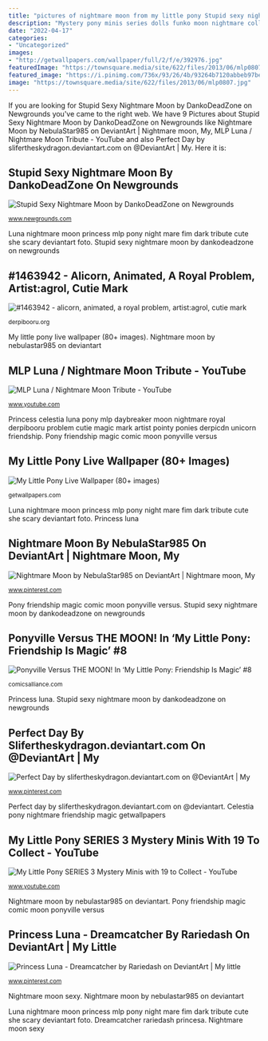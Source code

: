 ```yaml
---
title: "pictures of nightmare moon from my little pony Stupid sexy nightmare moon by dankodeadzone on newgrounds"
description: "Mystery pony minis series dolls funko moon nightmare collect season"
date: "2022-04-17"
categories:
- "Uncategorized"
images:
- "http://getwallpapers.com/wallpaper/full/2/f/e/392976.jpg"
featuredImage: "https://townsquare.media/site/622/files/2013/06/mlp0807.jpg"
featured_image: "https://i.pinimg.com/736x/93/26/4b/93264b7120abbeb97be082515af78a9b.jpg"
image: "https://townsquare.media/site/622/files/2013/06/mlp0807.jpg"
---
```


If you are looking for Stupid Sexy Nightmare Moon by DankoDeadZone on Newgrounds you've came to the right web. We have 9 Pictures about Stupid Sexy Nightmare Moon by DankoDeadZone on Newgrounds like Nightmare Moon by NebulaStar985 on DeviantArt | Nightmare moon, My, MLP Luna / Nightmare Moon Tribute - YouTube and also Perfect Day by slifertheskydragon.deviantart.com on @DeviantArt | My. Here it is:

## Stupid Sexy Nightmare Moon By DankoDeadZone On Newgrounds

![Stupid Sexy Nightmare Moon by DankoDeadZone on Newgrounds](https://art.ngfiles.com/thumbnails/678000/678156_full.png?f1552535619 "My little pony live wallpaper (80+ images)")

<small>www.newgrounds.com</small>

Luna nightmare moon princess mlp pony night mare fim dark tribute cute she scary deviantart foto. Stupid sexy nightmare moon by dankodeadzone on newgrounds

## #1463942 - Alicorn, Animated, A Royal Problem, Artist:agrol, Cutie Mark

![#1463942 - alicorn, animated, a royal problem, artist:agrol, cutie mark](https://derpicdn.net/img/2017/6/17/1463942/large.gif "Luna nightmare moon princess mlp pony night mare fim dark tribute cute she scary deviantart foto")

<small>derpibooru.org</small>

My little pony live wallpaper (80+ images). Nightmare moon by nebulastar985 on deviantart

## MLP Luna / Nightmare Moon Tribute - YouTube

![MLP Luna / Nightmare Moon Tribute - YouTube](http://i.ytimg.com/vi/-fNoxWtRyXc/maxresdefault.jpg "Nightmare moon sexy")

<small>www.youtube.com</small>

Princess celestia luna pony mlp daybreaker moon nightmare royal derpibooru problem cutie magic mark artist pointy ponies derpicdn unicorn friendship. Pony friendship magic comic moon ponyville versus

## My Little Pony Live Wallpaper (80+ Images)

![My Little Pony Live Wallpaper (80+ images)](http://getwallpapers.com/wallpaper/full/2/f/e/392976.jpg "Princess luna")

<small>getwallpapers.com</small>

Luna nightmare moon princess mlp pony night mare fim dark tribute cute she scary deviantart foto. Princess luna

## Nightmare Moon By NebulaStar985 On DeviantArt | Nightmare Moon, My

![Nightmare Moon by NebulaStar985 on DeviantArt | Nightmare moon, My](https://i.pinimg.com/736x/01/b2/c3/01b2c317718113ab281c77a0d48e2b1c.jpg "Stupid sexy nightmare moon by dankodeadzone on newgrounds")

<small>www.pinterest.com</small>

Pony friendship magic comic moon ponyville versus. Stupid sexy nightmare moon by dankodeadzone on newgrounds

## Ponyville Versus THE MOON! In ‘My Little Pony: Friendship Is Magic’ #8

![Ponyville Versus THE MOON! In ‘My Little Pony: Friendship Is Magic’ #8](https://townsquare.media/site/622/files/2013/06/mlp0807.jpg "Pony friendship magic comic moon ponyville versus")

<small>comicsalliance.com</small>

Princess luna. Stupid sexy nightmare moon by dankodeadzone on newgrounds

## Perfect Day By Slifertheskydragon.deviantart.com On @DeviantArt | My

![Perfect Day by slifertheskydragon.deviantart.com on @DeviantArt | My](https://i.pinimg.com/736x/7a/1b/70/7a1b7067f9dd4e11a71c68d2899f6332--princess-cadence-queen-chrysalis.jpg "Luna nightmare moon princess mlp pony night mare fim dark tribute cute she scary deviantart foto")

<small>www.pinterest.com</small>

Perfect day by slifertheskydragon.deviantart.com on @deviantart. Celestia pony nightmare friendship magic getwallpapers

## My Little Pony SERIES 3 Mystery Minis With 19 To Collect - YouTube

![My Little Pony SERIES 3 Mystery Minis with 19 to Collect - YouTube](https://i.ytimg.com/vi/Z4vZwAxgTLY/maxresdefault.jpg "Chrysalis queen pony slifertheskydragon cadence princess mlp deviantart perfect fan moon nightmare cadance magic e621 related hive rarity zerochan favourites")

<small>www.youtube.com</small>

Nightmare moon by nebulastar985 on deviantart. Pony friendship magic comic moon ponyville versus

## Princess Luna - Dreamcatcher By Rariedash On DeviantArt | My Little

![Princess Luna - Dreamcatcher by Rariedash on DeviantArt | My little](https://i.pinimg.com/736x/93/26/4b/93264b7120abbeb97be082515af78a9b.jpg "My little pony series 3 mystery minis with 19 to collect")

<small>www.pinterest.com</small>

Nightmare moon sexy. Nightmare moon by nebulastar985 on deviantart

Luna nightmare moon princess mlp pony night mare fim dark tribute cute she scary deviantart foto. Dreamcatcher rariedash princesa. Nightmare moon sexy
